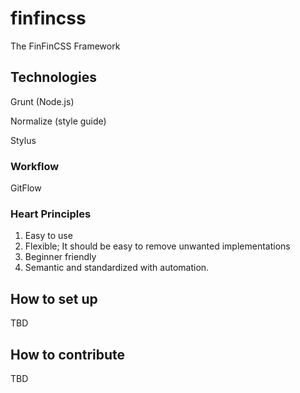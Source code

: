 # finfincss
The FinFinCSS Framework

## Technologies

Grunt (Node.js)

Normalize (style guide)

Stylus

### Workflow

GitFlow

### Heart Principles

1. Easy to use
2. Flexible; It should be easy to remove unwanted implementations
3. Beginner friendly
4. Semantic and standardized with automation.


## How to set up

TBD

## How to contribute

TBD
